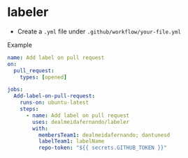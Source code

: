 # labeler

- Create a `.yml` file under `.github/workflow/your-file.yml`

Example

```yml
name: Add label on pull request
on:
  pull_request:
    types: [opened]

jobs:
  Add-label-on-pull-request:
    runs-on: ubuntu-latest
    steps:
      - name: Add label on pull request
        uses: dealmeidafernando/labeler
        with:
          membersTeam1: dealmeidafernando; dantunesd
          labelTeam1: labelName
          repo-token: "${{ secrets.GITHUB_TOKEN }}"
```
